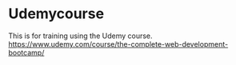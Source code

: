 # Udemycourse
This is for training using the Udemy  course. https://www.udemy.com/course/the-complete-web-development-bootcamp/
